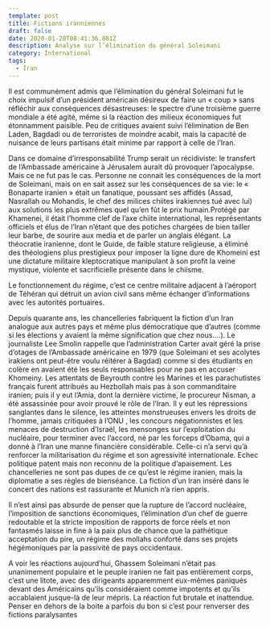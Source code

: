 ```yaml
---
template: post
title: Fictions iranniennes
draft: false
date: 2020-01-20T08:41:36.801Z
description: Analyse sur l’élimination du général Soleimani
category: International
tags:
  - Iran
---
```

Il est communément admis que l’élimination du général Soleimani fut le choix impulsif d’un président américain désireux de faire un « coup » sans réfléchir aux conséquences désastreuses: le spectre d’une troisième guerre mondiale a été agité, même si la réaction des milieux économiques fut  étonnamment paisible. Peu de critiques avaient suivi l’élimination de Ben Laden,  Bagdadi ou de terroristes de moindre acabit, mais la capacité de nuisance de leurs partisans était minime par rapport à celle de l’Iran.



Dans ce domaine d’irresponsabilité Trump serait un récidiviste: le transfert de l’Ambassade américaine à Jérusalem aurait dû provoquer l’apocalypse. Mais ce ne fut pas le cas. Personne ne connait les conséquences de la mort de Soleimani, mais on en sait assez sur les conséquences de sa vie: le  « Bonaparte iranien » était un fanatique, poussant ses affidés (Assad, Nasrallah ou Mohandis, le chef des milices chiites irakiennes tué avec lui) aux solutions les plus extrêmes quel qu’en fût le prix humain.Protégé par Khamenei, il était l’homme clef de l’axe chiite international, les représentants officiels et élus de l’Iran n’étant que des potiches chargées de bien tailler leur barbe, de sourire aux media et de parler un anglais élégant. La théocratie iranienne, dont le Guide, de faible stature religieuse, a éliminé des théologiens plus prestigieux  pour imposer la ligne dure de Khomeini est une dictature militaire kleptocratique manipulant à son profit la veine mystique, violente et sacrificielle présente dans le chiisme.



Le fonctionnement du régime, c’est ce centre militaire adjacent à l’aéroport de Téhéran qui détruit un avion civil sans même échanger d’informations avec les autorités portuaires.



Depuis quarante ans, les chancelleries fabriquent  la fiction d’un Iran analogue aux autres pays et même plus démocratique que d’autres (comme si les élections y avaient la même signification que chez nous….). Le journaliste Lee Smolin rappelle que l’administration Carter avait géré la prise d’otages de l’Ambassade américaine en 1979 (que Soleimani et ses acolytes irakiens ont peut-être voulu réitérer à Bagdad) comme si des étudiants en colère en avaient été les seuls responsables pour ne pas en accuser Khomeiny.  Les attentats de Beyrouth contre les Marines et les parachutistes français furent attribués au Hezbollah mais pas à son commanditaire iranien; puis il y eut l’Amia, dont la dernière victime, le procureur Nisman, a été assassinée pour avoir prouvé le rôle de l’Iran. Il y eut les répressions sanglantes dans le silence, les atteintes monstrueuses envers les droits de l’homme, jamais critiquées à l’ONU , les concours négationnistes et les menaces de destruction d’Israël, les mensonges sur l’exploitation du nucléaire, pour terminer avec l’accord, né par les forceps d’Obama, qui a donné à l’Iran une manne financière considérable. Celle-ci n’a servi qu’à renforcer la militarisation du régime et son agressivité internationale. Echec politique patent mais non reconnu de la politique d’apaisement.  Les chancelleries ne sont pas dupes de ce qu’est le régime iranien, mais la diplomatie a ses règles de bienséance. La fiction d’un Iran inséré dans le concert des nations est rassurante et Munich n’a rien appris. 



Il n’est  ainsi pas absurde de penser que la rupture de l’accord nucléaire, l’imposition de sanctions économiques, l’élimination d’un chef de guerre redoutable et la stricte imposition de rapports de force réels et non fantasmés laisse in fine à la paix plus de chance que la pathétique acceptation du pire, un régime des mollahs conforté dans ses projets hégémoniques par la passivité de pays occidentaux. 



A voir les réactions aujourd’hui, Ghassem Soleimani n’était pas  unanimement populaire  et le peuple iranien ne fait pas entièrement corps, c’est une litote, avec des dirigeants apparemment eux-mêmes paniqués devant des Américains qu’ils considéraient comme impotents et qu’ils accablaient jusque-là de leur mépris. La réaction fut brutale et inattendue. Penser en dehors de la boite a parfois du bon si c’est pour renverser des fictions paralysantes
